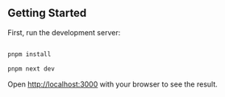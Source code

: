 
## Getting Started

First, run the development server:

```bash

pnpm install

pnpm next dev

```

Open [http://localhost:3000](http://localhost:3000) with your browser to see the result.


